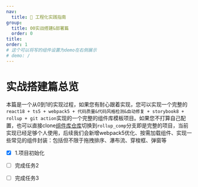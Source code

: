 ```yaml
---
nav:
  title: 🚀 工程化实践指南
group:
  title: 00实战搭建&部署篇
  order: 0
title: 
order: 1
# 这个可以将写的组件设置为demo在右侧展示
# demo: /
---
```


# 实战搭建篇总览
本篇是一个从0到1的实现过程，如果您有耐心跟着实现，您可以实现一个完整的`react18 + ts5 + webpack5 + 代码质量&代码风格检测&自动修复 + storybook8 + rollup + git action`实现的一个完整的组件库模板项目。如果您不打算自己配置，也可以直接clone[组件库仓库](https://github.com/ObjectX-9/react_demo)切换到`rollup_comp`分支即是完整的项目，当前实现已经足够个人使用，后续我们会新增webpack5优化、按需加载组件、实现一些常见的组件封装：包括但不限于拖拽排序、瀑布流、穿梭框、弹窗等  

- [x] 1.项目初始化
- [ ] 完成任务2
- [ ] 完成任务3


